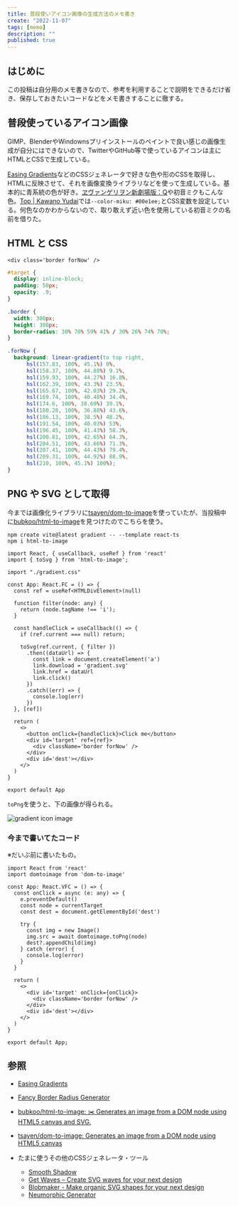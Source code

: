 ```yaml
---
title: 普段使いアイコン画像の生成方法のメモ書き
create: "2022-11-07"
tags: [memo]
description: ""
published: true
---
```


## はじめに

この投稿は自分用のメモ書きなので、参考を利用することで説明をできるだけ省き、保存しておきたいコードなどをメモ書きすることに徹する。

## 普段使っているアイコン画像

GIMP、BlenderやWindownsプリインストールのペイントで良い感じの画像生成が自分にはできないので、TwitterやGitHub等で使っているアイコンは主にHTMLとCSSで生成している。

[Easing Gradients](https://larsenwork.com/easing-gradients/#editor)などのCSSジェネレータで好きな色や形のCSSを取得し、HTMLに反映させて、それを画像変換ライブラリなどを使って生成している。基本的に青系統の色が好き。[ヱヴァンゲリヲン新劇場版：Q](https://www.evangelion.co.jp/3_0/index.html)や初音ミクもこんな色。[Top | Kawano Yudai](https://oriverk.dev/)では`--color-miku: #00e1ee;`とCSS変数を設定している。何色なのかわからないので、取り敢えず近い色を使用している初音ミクの名前を借りた。

## HTML と CSS

```htmlembedded
<div class='border forNow' />
```

```css:gradient.css
#target {
  display: inline-block;
  padding: 50px;
  opacity: .9;
}

.border {
  width: 300px;
  height: 300px;
  border-radius: 30% 70% 59% 41% / 30% 26% 74% 70%;
}

.forNow {
  background: linear-gradient(to top right,
      hsl(157.83, 100%, 45.1%) 0%,
      hsl(158.37, 100%, 44.88%) 9.1%,
      hsl(159.93, 100%, 44.27%) 16.8%,
      hsl(162.39, 100%, 43.3%) 23.5%,
      hsl(165.67, 100%, 42.03%) 29.2%,
      hsl(169.74, 100%, 40.48%) 34.4%,
      hsl(174.6, 100%, 38.69%) 39.1%,
      hsl(180.28, 100%, 36.88%) 43.6%,
      hsl(186.13, 100%, 38.5%) 48.2%,
      hsl(191.54, 100%, 40.03%) 53%,
      hsl(196.45, 100%, 41.43%) 58.3%,
      hsl(200.81, 100%, 42.65%) 64.3%,
      hsl(204.51, 100%, 43.66%) 71.3%,
      hsl(207.41, 100%, 44.43%) 79.4%,
      hsl(209.31, 100%, 44.92%) 88.9%,
      hsl(210, 100%, 45.1%) 100%);
}
```

## PNG や SVG として取得

今までは画像化ライブラリに[tsayen/dom-to-image](https://github.com/tsayen/dom-to-image)を使っていたが、当投稿中に[bubkoo/html-to-image](https://github.com/bubkoo/html-to-image#readme)を見つけたのでこちらを使う。

```shell
npm create vite@latest gradient -- --template react-ts
npm i html-to-image
```

```jsx:App.tsx
import React, { useCallback, useRef } from 'react'
import { toSvg } from 'html-to-image';

import "./gradient.css"

const App: React.FC = () => {
  const ref = useRef<HTMLDivElement>(null)

  function filter(node: any) {
    return (node.tagName !== 'i');
  }

  const handleClick = useCallback(() => {
    if (ref.current === null) return;

    toSvg(ref.current, { filter })
      .then((dataUrl) => {
        const link = document.createElement('a')
        link.download = 'gradient.svg'
        link.href = dataUrl
        link.click()
      })
      .catch((err) => {
        console.log(err)
      })
  }, [ref])

  return (
    <>
      <button onClick={handleClick}>Click me</button>
      <div id='target' ref={ref}>
        <div className='border forNow' />
      </div>
      <div id='dest'></div>
    </>
  )
}

export default App
```

`toPng`を使うと、下の画像が得られる。

![gradient icon image](https://i.imgur.com/sSlooVx.png)

### 今まで書いてたコード

※だいぶ前に書いたもの。

```jsx:App.tsx
import React from 'react'
import domtoimage from 'dom-to-image'

const App: React.VFC = () => {
  const onClick = async (e: any) => {
    e.preventDefault()
    const node = currentTarget
    const dest = document.getElementById('dest')

    try {
      const img = new Image()
      img.src = await domtoimage.toPng(node)
      dest?.appendChild(img)
    } catch (error) {
      console.log(error)
    }
  }

  return (
    <>
      <div id='target' onClick={onClick}>
        <div className='border forNow' />
      </div>
      <div id='dest'></div>
    </>
  )
}

export default App;
```

## 参照

- [Easing Gradients](https://larsenwork.com/easing-gradients/#editor)
- [Fancy Border Radius Generator](https://9elements.github.io/fancy-border-radius/)
- [bubkoo/html-to-image: ✂️ Generates an image from a DOM node using HTML5 canvas and SVG.](https://github.com/bubkoo/html-to-image#readme)
- [tsayen/dom-to-image: Generates an image from a DOM node using HTML5 canvas](https://github.com/tsayen/dom-to-image)

- たまに使うその他のCSSジェネレータ・ツール
  - [Smooth Shadow](https://shadows.brumm.af/)
  - [Get Waves – Create SVG waves for your next design](https://getwaves.io/)
  - [Blobmaker - Make organic SVG shapes for your next design](https://www.blobmaker.app/)
  - [Neumorphic Generator](https://neumorphic.design/)
